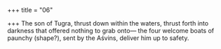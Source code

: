 +++
title = "06"

+++
The son of Tugra, thrust down within the waters, thrust forth into  darkness that offered nothing to grab onto—
the four welcome boats of paunchy (shape?), sent by the Aśvins, deliver  him up to safety.